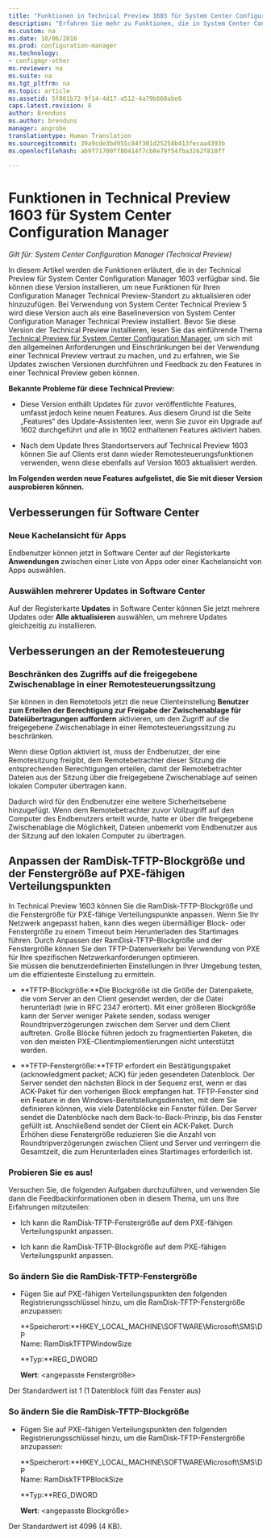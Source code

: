 ```yaml
---
title: "Funktionen in Technical Preview 1603 für System Center Configuration Manager"
description: "Erfahren Sie mehr zu Funktionen, die in System Center Configuration Manager Technical Preview 1603 zur Verfügung stehen."
ms.custom: na
ms.date: 10/06/2016
ms.prod: configuration-manager
ms.technology:
- configmgr-other
ms.reviewer: na
ms.suite: na
ms.tgt_pltfrm: na
ms.topic: article
ms.assetid: 5f861b72-9f14-4d17-a512-4a79b660abe6
caps.latest.revision: 8
author: Brenduns
ms.author: brenduns
manager: angrobe
translationtype: Human Translation
ms.sourcegitcommit: 39a9cde3bd955c84f301d25258b413fecaa4393b
ms.openlocfilehash: ab9f71700ff80414f7cb8e79f54fba3262f810ff

---
```

# <a name="capabilities-in-technical-preview-1603-for-system-center-configuration-manager"></a>Funktionen in Technical Preview 1603 für System Center Configuration Manager

*Gilt für: System Center Configuration Manager (Technical Preview)*

In diesem Artikel werden die Funktionen erläutert, die in der Technical Preview für System Center Configuration Manager 1603 verfügbar sind. Sie können diese Version installieren, um neue Funktionen für Ihren Configuration Manager Technical Preview-Standort zu aktualisieren oder hinzuzufügen. Bei Verwendung von System Center Technical Preview 5 wird diese Version auch als eine Baselineversion von System Center Configuration Manager Technical Preview installiert. Bevor Sie diese Version der Technical Preview installieren, lesen Sie das einführende Thema [Technical Preview für System Center Configuration Manager](../../core/get-started/technical-preview.md), um sich mit den allgemeinen Anforderungen und Einschränkungen bei der Verwendung einer Technical Preview vertraut zu machen, und zu erfahren, wie Sie Updates zwischen Versionen durchführen und Feedback zu den Features in einer Technical Preview geben können.  

 **Bekannte Probleme für diese Technical Preview:**  

-   Diese Version enthält Updates für zuvor veröffentlichte Features, umfasst jedoch keine neuen Features. Aus diesem Grund ist die Seite „Features“ des Update-Assistenten leer, wenn Sie zuvor ein Upgrade auf 1602 durchgeführt und alle in 1602 enthaltenen Features aktiviert haben.  

-   Nach dem Update Ihres Standortservers auf Technical Preview 1603 können Sie auf Clients erst dann wieder Remotesteuerungsfunktionen verwenden, wenn diese ebenfalls auf Version 1603 aktualisiert werden.  

 **Im Folgenden werden neue Features aufgelistet, die Sie mit dieser Version ausprobieren können.**  

##  <a name="a-namebkmksc1603a-improvements-to-software-center"></a><a name="BKMK_SC1603"></a> Verbesserungen für Software Center  

### <a name="new-tiled-view-for-apps"></a>Neue Kachelansicht für Apps  
 Endbenutzer können jetzt in Software Center auf der Registerkarte **Anwendungen** zwischen einer Liste von Apps oder einer Kachelansicht von Apps auswählen.  

### <a name="select-multiple-updates-in-software-center"></a>Auswählen mehrerer Updates in Software Center  
 Auf der Registerkarte **Updates** in Software Center können Sie jetzt mehrere Updates oder **Alle aktualisieren** auswählen, um mehrere Updates gleichzeitig zu installieren.  

##  <a name="a-namebkmkrc1603a-improvements-to-remote-control"></a><a name="BKMK_RC1603"></a> Verbesserungen an der Remotesteuerung  

### <a name="limit-shared-clipboard-access-in-a-remote-control-session"></a>Beschränken des Zugriffs auf die freigegebene Zwischenablage in einer Remotesteuerungssitzung  
 Sie können in den Remotetools jetzt die neue Clienteinstellung **Benutzer zum Erteilen der Berechtigung zur Freigabe der Zwischenablage für Dateiübertragungen auffordern** aktivieren, um den Zugriff auf die freigegebene Zwischenablage in einer Remotesteuerungssitzung zu beschränken.  

 Wenn diese Option aktiviert ist, muss der Endbenutzer, der eine Remotesitzung freigibt, dem Remotebetrachter dieser Sitzung die entsprechenden Berechtigungen erteilen, damit der Remotebetrachter Dateien aus der Sitzung über die freigegebene Zwischenablage auf seinen lokalen Computer übertragen kann.  

 Dadurch wird für den Endbenutzer eine weitere Sicherheitsebene hinzugefügt. Wenn dem Remotebetrachter zuvor Vollzugriff auf den Computer des Endbenutzers erteilt wurde, hatte er über die freigegebene Zwischenablage die Möglichkeit, Dateien unbemerkt vom Endbenutzer aus der Sitzung auf den lokalen Computer zu übertragen.  

##  <a name="a-namebkmkramdisktftpa-customize-the-ramdisk-tftp-block-size-and-window-size-on-pxe-enabled-distribution-points"></a><a name="BKMK_RamDiskTFTP"></a> Anpassen der RamDisk-TFTP-Blockgröße und der Fenstergröße auf PXE-fähigen Verteilungspunkten  
 In Technical Preview 1603 können Sie die RamDisk-TFTP-Blockgröße und die Fenstergröße für PXE-fähige Verteilungspunkte anpassen. Wenn Sie Ihr Netzwerk angepasst haben, kann dies wegen übermäßiger Block- oder Fenstergröße zu einem Timeout beim Herunterladen des Startimages führen. Durch Anpassen der RamDisk-TFTP-Blockgröße und der Fenstergröße können Sie den TFTP-Datenverkehr bei Verwendung von PXE für Ihre spezifischen Netzwerkanforderungen optimieren.   
Sie müssen die benutzerdefinierten Einstellungen in Ihrer Umgebung testen, um die effizienteste Einstellung zu ermitteln.  

-   **TFTP-Blockgröße:**Die Blockgröße ist die Größe der Datenpakete, die vom Server an den Client gesendet werden, der die Datei herunterlädt (wie in RFC 2347 erörtert). Mit einer größeren Blockgröße kann der Server weniger Pakete senden, sodass weniger Roundtripverzögerungen zwischen dem Server und dem Client auftreten. Große Blöcke führen jedoch zu fragmentierten Paketen, die von den meisten PXE-Clientimplementierungen nicht unterstützt werden.  

-   **TFTP-Fenstergröße:**TFTP erfordert ein Bestätigungspaket (acknowledgment packet; ACK) für jeden gesendeten Datenblock. Der Server sendet den nächsten Block in der Sequenz erst, wenn er das ACK-Paket für den vorherigen Block empfangen hat. TFTP-Fenster sind ein Feature in den Windows-Bereitstellungsdiensten, mit dem Sie definieren können, wie viele Datenblöcke ein Fenster füllen. Der Server sendet die Datenblöcke nach dem Back-to-Back-Prinzip, bis das Fenster gefüllt ist. Anschließend sendet der Client ein ACK-Paket. Durch Erhöhen diese Fenstergröße reduzieren Sie die Anzahl von Roundtripverzögerungen zwischen Client und Server und verringern die Gesamtzeit, die zum Herunterladen eines Startimages erforderlich ist.  

### <a name="try-it-out"></a>Probieren Sie es aus!  
 Versuchen Sie, die folgenden Aufgaben durchzuführen, und verwenden Sie dann die Feedbackinformationen oben in diesem Thema, um uns Ihre Erfahrungen mitzuteilen:  

-   Ich kann die RamDisk-TFTP-Fenstergröße auf dem PXE-fähigen Verteilungspunkt anpassen.  

-   Ich kann die RamDisk-TFTP-Blockgröße auf dem PXE-fähigen Verteilungspunkt anpassen.  

### <a name="to-modify-the-ramdisk-tftp-window-size"></a>So ändern Sie die RamDisk-TFTP-Fenstergröße  

-   Fügen Sie auf PXE-fähigen Verteilungspunkten den folgenden Registrierungsschlüssel hinzu, um die RamDisk-TFTP-Fenstergröße anzupassen:  

     **Speicherort:**HKEY_LOCAL_MACHINE\SOFTWARE\Microsoft\SMS\DP  
    Name: RamDiskTFTPWindowSize  

     **Typ:**REG_DWORD  

     **Wert**: &lt;angepasste Fenstergröße\>  

 Der Standardwert ist 1 (1 Datenblock füllt das Fenster aus)  

### <a name="to-modify-the-ramdisk-tftp-block-size"></a>So ändern Sie die RamDisk-TFTP-Blockgröße  

-   Fügen Sie auf PXE-fähigen Verteilungspunkten den folgenden Registrierungsschlüssel hinzu, um die RamDisk-TFTP-Fenstergröße anzupassen:  

     **Speicherort:**HKEY_LOCAL_MACHINE\SOFTWARE\Microsoft\SMS\DP  
    Name: RamDiskTFTPBlockSize  

     **Typ:**REG_DWORD  

     **Wert**: &lt;angepasste Blockgröße\>  

 Der Standardwert ist 4096 (4 KB).  



<!--HONumber=Nov16_HO1-->


